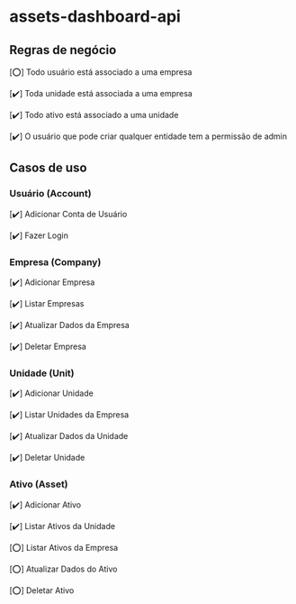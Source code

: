 # assets-dashboard-api

## Regras de negócio

[⭕] Todo usuário está associado a uma empresa

[✔️] Toda unidade está associada a uma empresa

[✔️] Todo ativo está associado a uma unidade

[✔️] O usuário que pode criar qualquer entidade tem a permissão de admin

## Casos de uso

### Usuário (Account)

[✔️] Adicionar Conta de Usuário

[✔️] Fazer Login

### Empresa (Company)

[✔️] Adicionar Empresa

[✔️] Listar Empresas

[✔️] Atualizar Dados da Empresa

[✔️] Deletar Empresa

### Unidade (Unit)

[✔️] Adicionar Unidade

[✔️] Listar Unidades da Empresa

[✔️] Atualizar Dados da Unidade

[✔️] Deletar Unidade

### Ativo (Asset)

[✔️] Adicionar Ativo

[✔️] Listar Ativos da Unidade

[⭕] Listar Ativos da Empresa

[⭕] Atualizar Dados do Ativo

[⭕] Deletar Ativo
